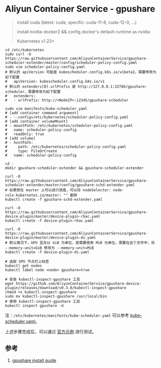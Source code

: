 # Aliyun Container Service - gpushare

> install cuda (latest: cuda, specific: cuda-11-8, cuda-12-0, ...)
>
> install nvidia-docker2 && config docker's default-runtime as nvidia
>
> Kubernetes v1.23+

```shell
cd /etc/kubernetes
sudo curl -O https://raw.githubusercontent.com/AliyunContainerService/gpushare-scheduler-extender/master/config/scheduler-policy-config.yaml
sudo vim scheduler-policy-config.yaml
# 默认的 apiVersion 可能是 kubescheduler.config.k8s.io/v1beta2，需要修改为如下配置
#   apiVersion: kubescheduler.config.k8s.io/v1
# 默认的 extenders[0].urlPrefix 是 http://127.0.0.1:32766/gpushare-scheduler，需要修改为如下配置
#   extenders:
#   - urlPrefix: http://<NodeIP>:12345/gpushare-scheduler

sudo vim manifests/kube-scheduler.yaml
# [add container command argument]
# - --config=/etc/kubernetes/scheduler-policy-config.yaml
# [add container volumeMount]
# - mountPath: /etc/kubernetes/scheduler-policy-config.yaml
#   name: scheduler-policy-config
#   readOnly: true
# [add volume]
# - hostPath:
#     path: /etc/kubernetes/scheduler-policy-config.yaml
#     type: FileOrCreate
#   name: scheduler-policy-config

cd -
mkdir gpushare-scheduler-extender && gpushare-scheduler-extender

curl -O https://raw.githubusercontent.com/AliyunContainerService/gpushare-scheduler-extender/master/config/gpushare-schd-extender.yaml
# 如果想在 master 上可以进行调度，可以将 nodeSelector: node-role.kubernetes.io/master: "" 删除
kubectl create -f gpushare-schd-extender.yaml

curl -O https://raw.githubusercontent.com/AliyunContainerService/gpushare-device-plugin/master/device-plugin-rbac.yaml
kubectl create -f device-plugin-rbac.yaml

curl -O https://raw.githubusercontent.com/AliyunContainerService/gpushare-device-plugin/master/device-plugin-ds.yaml
# 默认情况下，GPU 显存以 GiB 为单位，若需要使用 MiB 为单位，需要在这个文件中，将 --memory-unit=GiB 修改为 --memory-unit=MiB
kubectl create -f device-plugin-ds.yaml

# 选取 GPU 节点打上标签
kubectl get nodes
kubectl label node <node> gpushare=true

# 安装 kubectl-inspect-gpushare 工具
wget https://github.com/AliyunContainerService/gpushare-device-plugin/releases/download/v0.3.0/kubectl-inspect-gpushare
chmod +x kubectl-inspect-gpushare
sudo mv kubectl-inspect-gpushare /usr/local/bin
# 使用 kubectl-inspect-gpushare 工具
kubectl inspect gpushare -d

```

注：`/etc/kubernetes/manifests/kube-scheduler.yaml` 可以参考 [kube-scheduler.yaml](https://github.com/AliyunContainerService/gpushare-scheduler-extender/blob/master/config/kube-scheduler-v1.23+.yaml)。

上述步骤完成后，可以通过 [官方示例](https://github.com/AliyunContainerService/gpushare-scheduler-extender/tree/master/samples) 进行测试。

## 参考

1. [gpushare install guide](https://github.com/AliyunContainerService/gpushare-scheduler-extender/blob/master/docs/install.md)
